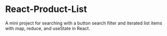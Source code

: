 # React-Product-List
 A mini project for searching with a button search filter and iterated list items with map, reduce, and useState in React.

